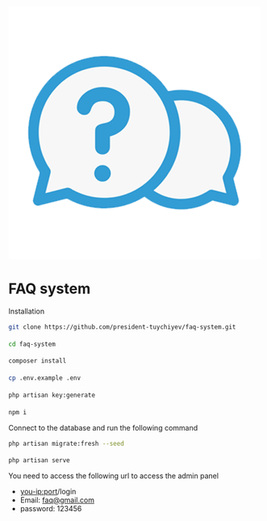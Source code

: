 ![FAQ system logo](https://github.com/president-tuychiyev/faq-system/blob/main/public/logo.png?raw=true#center)

# FAQ system

Installation

```bash
git clone https://github.com/president-tuychiyev/faq-system.git

cd faq-system

composer install

cp .env.example .env

php artisan key:generate

npm i
```

Connect to the database and run the following command

```bash
php artisan migrate:fresh --seed

php artisan serve
```

You need to access the following url to access the admin panel

-   <you-ip:port>/login
-   Email: faq@gmail.com
-   password: 123456
